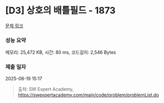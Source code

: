 # [D3] 상호의 배틀필드 - 1873 

[문제 링크](https://swexpertacademy.com/main/code/problem/problemDetail.do?contestProbId=AV5LyE7KD2ADFAXc) 

### 성능 요약

메모리: 25,472 KB, 시간: 80 ms, 코드길이: 2,546 Bytes

### 제출 일자

2025-08-19 15:17



> 출처: SW Expert Academy, https://swexpertacademy.com/main/code/problem/problemList.do